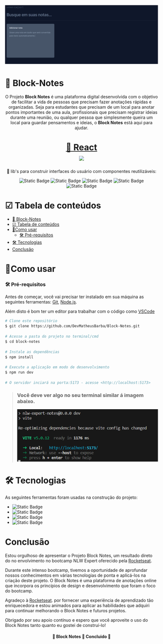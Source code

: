 
<h1 align="center">
    <img alt="Block Notes Captura" src="public/block-notes-cap.png" />
</h1>


# 🏁 Block-Notes
<p align="center"> O Projeto <strong>Block Notes</strong> é uma plataforma digital desenvolvida com o objetivo de facilitar a vida de pessoas que precisam fazer anotações rápidas e organizadas. Seja para estudantes que precisam de um local para anotar pontos importantes de uma aula, profissionais que precisam registrar ideias durante uma reunião, ou qualquer pessoa que simplesmente queira um local para guardar pensamentos e ideias, o <strong>Block Notes</strong> está aqui para ajudar.</p>

<h1 align="center">
    <a href="https://pt-br.react.dev">🔗 React</a>
    <br>
    <img src="https://img.shields.io/npm/v/react">  
</h1>



<p align="center">🚀 lib's para construir interfaces do usuário com componentes reutilizáveis: 
</p>

<div align="center">

![Static Badge](https://img.shields.io/badge/Radix-blue?style=plastic&logo=radix%20ui&labelColor=black)
![Static Badge](https://img.shields.io/badge/Sonner-blue?style=plastic&logo=nextbilliondotai&logoColor=blue&labelColor=black)
![Static Badge](https://img.shields.io/badge/DateFns-blue?style=plastic&logo=datefns&logoColor=blue&labelColor=black)
![Static Badge](https://img.shields.io/badge/LucidReact-blue?style=plastic&logo=semanticuireact&logoColor=blue&labelColor=black)
![Static Badge](https://img.shields.io/badge/SpeechRecognition-blue?style=plastic&logo=gravatar&logoColor=blue&labelColor=black)

</div>


# ☑ Tabela de conteúdos

- [🏁 Block-Notes](#-block-notes)
- [☑ Tabela de conteúdos](#-tabela-de-conteúdos)
- [🥳Como usar](#como-usar)
    - [🛠 Pré-requisitos](#-pré-requisitos)
- [🛠 Tecnologias](#-tecnologias)
- [Conclusão](#conclusão)


# 🥳Como usar


 ### 🛠 Pré-requisitos

Antes de começar, você vai precisar ter instalado em sua máquina as seguintes ferramentas:
[Git](https://git-scm.com), [Node.js](https://nodejs.org/en/). 

Além disto é bom ter um editor para trabalhar com o código como [VSCode](https://code.visualstudio.com/)

```bash
# Clone este repositório
$ git clone https://github.com/DevMatheusBarba/Block-Notes.git

# Acesse a pasta do projeto no terminal/cmd
$ cd block-notes

# Instale as dependências
$ npm install

# Execute a aplicação em modo de desenvolvimento
$ npm run dev

# O servidor inciará na porta:5173 - acesse <http://localhost:5173>

```

> ### Você deve ver algo no seu terminal similar á imagem abaixo. 
> <p align="center"> <img alt="NextLevelWeek" src="public/npm-run-dev-cap.png" /> </p>


# 🛠 Tecnologias

As seguintes ferramentas foram usadas na construção do projeto:


- ![Static Badge](https://img.shields.io/badge/NodeJs-blue?style=plastic&logo=nodedotjs&logoColor=blue&labelColor=black)
- ![Static Badge](https://img.shields.io/badge/React-blue?style=plastic&logo=react&logoColor=blue&labelColor=black)
- ![Static Badge](https://img.shields.io/badge/TypesScript-blue?style=plastic&logo=typescript&logoColor=blue&labelColor=black)
- ![Static Badge](https://img.shields.io/badge/Tailwind-blue?style=plastic&logo=tailwindcss&logoColor=blue&labelColor=black)



# Conclusão

Estou orgulhoso de apresentar o Projeto Block Notes, um resultado direto do no envolvimento no bootcamp NLW Expert oferecido pela [Rocketseat](https://www.rocketseat.com.br/).

Durante este intenso bootcamp, tivemos a oportunidade de aprofundar nossos conhecimentos em várias tecnologias de ponta e aplicá-los na criação deste projeto. O Block Notes é uma plataforma de anotações online que incorpora os princípios de design e desenvolvimento que foram o foco do bootcamp.

Agradeço à [Rocketseat](https://www.rocketseat.com.br/). por fornecer uma experiência de aprendizado tão enriquecedora e estou animados para aplicar as habilidades que adquiri para continuar melhorando o Block Notes e futuros projetos.

Obrigado por seu apoio contínuo e espero que você aproveite o uso do Block Notes tanto quanto eu gostei de construí-lo!

<h4 align="center"> 
	🚧  Block Notes 🚀 Concluido  🚧
</h4>